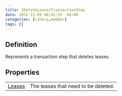 ```yaml
---
title: IDeleteLeasesTransactionStep
date: 2022-12-05 00:41:55 -08:00
categories: [csharp,member]
tags: []
---
```


## Definition

Represents a transaction step that deletes leases.

## Properties
<table><tr><td><!--/posts/csharp.member.entitydb.abstractions.transactions.steps.ideleteleasestransactionstep.leases/--><a href='#'>Leases</a></td><td>
The leases that need to be deleted.
</td></tr></table>
